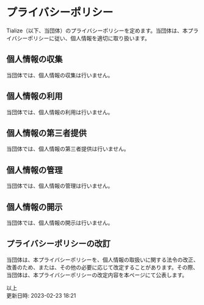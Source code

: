 # プライバシーポリシー
Tialize（以下、当団体）のプライバシーポリシーを定めます。当団体は、本プライバシーポリシーに従い、個人情報を適切に取り扱います。

## 個人情報の収集
当団体では、個人情報の収集は行いません。

## 個人情報の利用
当団体では、個人情報の利用は行いません。

## 個人情報の第三者提供
当団体では、個人情報の第三者提供は行いません。

## 個人情報の管理
当団体では、個人情報の管理は行いません。

## 個人情報の開示
当団体では、個人情報の開示は行いません。

## プライバシーポリシーの改訂
当団体は、本プライバシーポリシーを、個人情報の取扱いに関する法令の改正、改善のため、または、その他の必要に応じて改定することがあります。その際、当団体は、本プライバシーポリシーの改定内容を本ページにて公表します。  
  
以上  
更新日時: 2023-02-23 18:21
